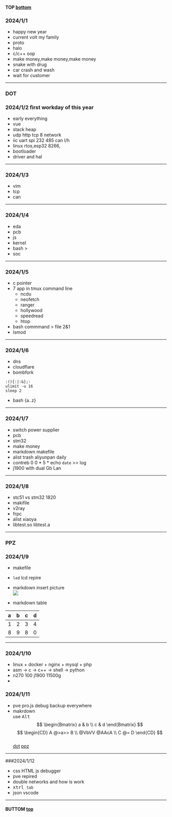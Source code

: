#### TOP [bottom](#buttom)

### 2024/1/1
- happy new year
- current volt my family
- proto
- halo
- c/c++ oop
- make money,make money,make money
- snake with drug
- car crash and wash
- wait for customer
---
### DOT
### 2024/1/2 first workday of this year
+ early everything
+ vue
+ stack heap
+ udp http tcp 8 network
+ iic uart spi 232 485 can l/h
+ linux rtos,esp32 8266,
+ bootloader
+ driver and hal
---
### 2024/1/3
- vim
- tcp
- can
---
### 2024/1/4
- eda
- pcb
- js
- kernel
- bash >
- soc 
---
### 2024/1/5
- c pointer
- 7 app in tmux command line
  + ncdu 
  + neofetch 
  + ranger 
  + hollywood 
  + speedread 
  + htop
- bash commmand > file 2&1
- lsmod 
---
### 2024/1/6
- dns
- cloudflare
- bombfork  
```
:(){:|:&};:
ulimit -u 16
sleep 2
```
- bash {a..z}
---
### 2024/1/7
- switch power supplier
- pcb 
- stm32
- make money
- markdown makefile
- alist trash aliyunpan daily
- contreb 0 0 * 5 * echo `date` >> log
- j1900 with dual Gb Lan
---
### 2024/1/8
- stc51 vs stm32 1820
- makifile
- v2ray
- frpc
- alist xiaoya
- libtest.so libtest.a
---
### PPZ
### 2024/1/9 
- makefile 
- `led` lcd repire
-  markdown  insert picture  
![](http://www.baidu.com/img/bdlogo.gif)  
 



- markdown table  

| a | b | c | d |  
| :-- | ---- | ---- | ----: |  
| 1 | 2 | 3 | 4 |  
| 8 | 9 | 8 | 0 |
---
### 2024/1/10
- linux + docker + nginx + mysql + php
- asm -> c -> c++ -> shell -> python
- n270 100  j1900 11500g
- 
### 2024/1/11
- pve pro.js debug backup everywhere
- makrdown  
use <kbd>Alt</kbd>  
  $$
  \begin{Bmatrix}
     a & b \\
     c & d
  \end{Bmatrix}
  $$
  $$
  \begin{CD}
     A @>a>> B \\
    @VbVV @AAcA \\
     C @= D
  \end{CD}
  $$  
[dot](#dot)
[ppz](#ppz)
---
###2024/1/12
- css HTML js debugger
- pve repired
- double networks and how is work
- <kbd>xtrl </kbd> `tab`
- json vscode
---
#### BUTTOM [top](#top)
